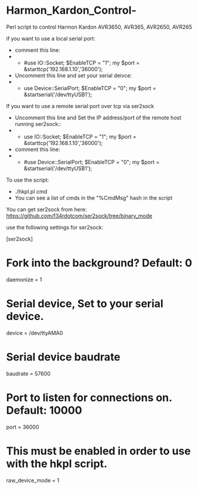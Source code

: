 Harmon_Kardon_Control-
======================

Perl script to control Harmon Kardon AVR3650, AVR365, AVR2650, AVR265

if you want to use a local serial port:
- comment this line:
- - #use IO::Socket; $EnableTCP = "1"; my $port = &starttcp('192.168.1.10','36000');
- Uncomment this line and set your serial deivce:
- - use Device::SerialPort; $EnableTCP = "0"; my $port = &startserial('/dev/ttyUSB1');

If you want to use a remote serial port over tcp via ser2sock
- Uncomment this line and Set the IP address/port of the remote host running ser2sock::
- - use IO::Socket; $EnableTCP = "1"; my $port = &starttcp('192.168.1.10','36000'); 
- comment this line:
- - #use Device::SerialPort; $EnableTCP = "0"; my $port = &startserial('/dev/ttyUSB1');

To use the script:
- ./hkpl.pl cmd
- You can see a list of cmds in the "%CmdMsg" hash in the script


You can get ser2sock from here:
https://github.com/f34rdotcom/ser2sock/tree/binary_mode

use the following settings for ser2sock:

[ser2sock]
# Fork into the background?  Default: 0
daemonize = 1

# Serial device, Set to your serial device.
device = /dev/ttyAMA0

# Serial device baudrate
baudrate = 57600

# Port to listen for connections on.  Default: 10000
port = 36000

# This must be enabled in order to use with the hkpl script.
raw_device_mode = 1
